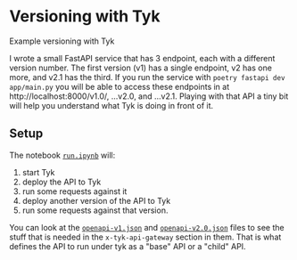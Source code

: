 # Versioning with Tyk

Example versioning with Tyk

I wrote a small FastAPI service that has 3 endpoint, each with a different version number. The first version (v1) has a single endpoint, v2 has one more, and v2.1 has the third. If you run the service with `poetry fastapi dev app/main.py` you will be able to access these endpoints in at http://localhost:8000/v1.0/, &hellip;v2.0, and &hellip;v2.1. Playing with that API a tiny bit will help you understand what Tyk is doing in front of it.

## Setup

The notebook [`run.ipynb`](run.ipynb) will:

1. start Tyk
2. deploy the API to Tyk
3. run some requests against it
5. deploy another version of the API to Tyk
6. run some requests against that version.

You can look at the [`openapi-v1.json`](openapi-v1.json) and [`openapi-v2.0.json`](openapi-2.0.json) files to see the stuff that is needed in the `x-tyk-api-gateway` section in them. That is what defines the API to run under tyk as a "base" API or a "child" API. 
